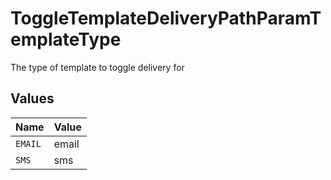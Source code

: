 # ToggleTemplateDeliveryPathParamTemplateType

The type of template to toggle delivery for


## Values

| Name    | Value   |
| ------- | ------- |
| `EMAIL` | email   |
| `SMS`   | sms     |